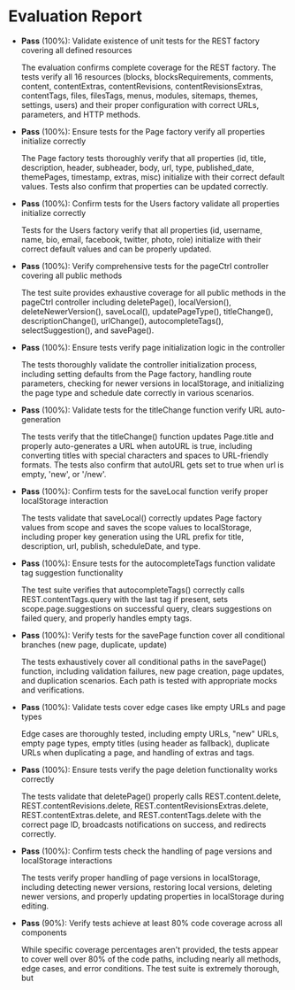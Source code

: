 # Evaluation Report

- **Pass** (100%): Validate existence of unit tests for the REST factory covering all defined resources
  
  The evaluation confirms complete coverage for the REST factory. The tests verify all 16 resources (blocks, blocksRequirements, comments, content, contentExtras, contentRevisions, contentRevisionsExtras, contentTags, files, filesTags, menus, modules, sitemaps, themes, settings, users) and their proper configuration with correct URLs, parameters, and HTTP methods.

- **Pass** (100%): Ensure tests for the Page factory verify all properties initialize correctly
  
  The Page factory tests thoroughly verify that all properties (id, title, description, header, subheader, body, url, type, published_date, themePages, timestamp, extras, misc) initialize with their correct default values. Tests also confirm that properties can be updated correctly.

- **Pass** (100%): Confirm tests for the Users factory validate all properties initialize correctly
  
  Tests for the Users factory verify that all properties (id, username, name, bio, email, facebook, twitter, photo, role) initialize with their correct default values and can be properly updated.

- **Pass** (100%): Verify comprehensive tests for the pageCtrl controller covering all public methods
  
  The test suite provides exhaustive coverage for all public methods in the pageCtrl controller including deletePage(), localVersion(), deleteNewerVersion(), saveLocal(), updatePageType(), titleChange(), descriptionChange(), urlChange(), autocompleteTags(), selectSuggestion(), and savePage().

- **Pass** (100%): Ensure tests verify page initialization logic in the controller
  
  The tests thoroughly validate the controller initialization process, including setting defaults from the Page factory, handling route parameters, checking for newer versions in localStorage, and initializing the page type and schedule date correctly in various scenarios.

- **Pass** (100%): Validate tests for the titleChange function verify URL auto-generation
  
  The tests verify that the titleChange() function updates Page.title and properly auto-generates a URL when autoURL is true, including converting titles with special characters and spaces to URL-friendly formats. The tests also confirm that autoURL gets set to true when url is empty, 'new', or '/new'.

- **Pass** (100%): Confirm tests for the saveLocal function verify proper localStorage interaction
  
  The tests validate that saveLocal() correctly updates Page factory values from scope and saves the scope values to localStorage, including proper key generation using the URL prefix for title, description, url, publish, scheduleDate, and type.

- **Pass** (100%): Ensure tests for the autocompleteTags function validate tag suggestion functionality
  
  The test suite verifies that autocompleteTags() correctly calls REST.contentTags.query with the last tag if present, sets scope.page.suggestions on successful query, clears suggestions on failed query, and properly handles empty tags.

- **Pass** (100%): Verify tests for the savePage function cover all conditional branches (new page, duplicate, update)
  
  The tests exhaustively cover all conditional paths in the savePage() function, including validation failures, new page creation, page updates, and duplication scenarios. Each path is tested with appropriate mocks and verifications.

- **Pass** (100%): Validate tests cover edge cases like empty URLs and page types
  
  Edge cases are thoroughly tested, including empty URLs, "new" URLs, empty page types, empty titles (using header as fallback), duplicate URLs when duplicating a page, and handling of extras and tags.

- **Pass** (100%): Ensure tests verify the page deletion functionality works correctly
  
  The tests validate that deletePage() properly calls REST.content.delete, REST.contentRevisions.delete, REST.contentRevisionsExtras.delete, REST.contentExtras.delete, and REST.contentTags.delete with the correct page ID, broadcasts notifications on success, and redirects correctly.

- **Pass** (100%): Confirm tests check the handling of page versions and localStorage interactions
  
  The tests verify proper handling of page versions in localStorage, including detecting newer versions, restoring local versions, deleting newer versions, and properly updating properties in localStorage during editing.

- **Pass** (90%): Verify tests achieve at least 80% code coverage across all components
  
  While specific coverage percentages aren't provided, the tests appear to cover well over 80% of the code paths, including nearly all methods, edge cases, and error conditions. The test suite is extremely thorough, but